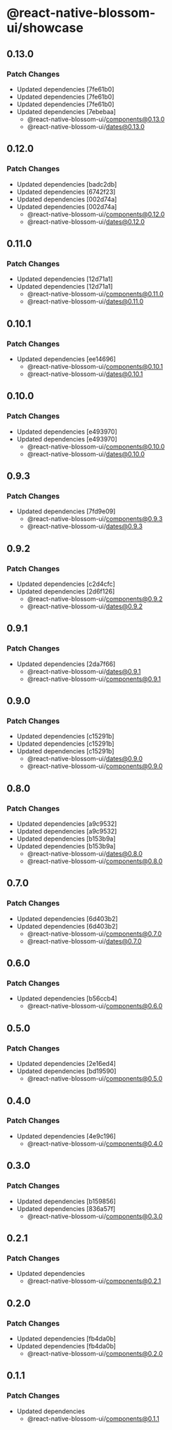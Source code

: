 # @react-native-blossom-ui/showcase

## 0.13.0

### Patch Changes

- Updated dependencies [7fe61b0]
- Updated dependencies [7fe61b0]
- Updated dependencies [7fe61b0]
- Updated dependencies [7ebebaa]
  - @react-native-blossom-ui/components@0.13.0
  - @react-native-blossom-ui/dates@0.13.0

## 0.12.0

### Patch Changes

- Updated dependencies [badc2db]
- Updated dependencies [6742f23]
- Updated dependencies [002d74a]
- Updated dependencies [002d74a]
  - @react-native-blossom-ui/components@0.12.0
  - @react-native-blossom-ui/dates@0.12.0

## 0.11.0

### Patch Changes

- Updated dependencies [12d71a1]
- Updated dependencies [12d71a1]
  - @react-native-blossom-ui/components@0.11.0
  - @react-native-blossom-ui/dates@0.11.0

## 0.10.1

### Patch Changes

- Updated dependencies [ee14696]
  - @react-native-blossom-ui/components@0.10.1
  - @react-native-blossom-ui/dates@0.10.1

## 0.10.0

### Patch Changes

- Updated dependencies [e493970]
- Updated dependencies [e493970]
  - @react-native-blossom-ui/components@0.10.0
  - @react-native-blossom-ui/dates@0.10.0

## 0.9.3

### Patch Changes

- Updated dependencies [7fd9e09]
  - @react-native-blossom-ui/components@0.9.3
  - @react-native-blossom-ui/dates@0.9.3

## 0.9.2

### Patch Changes

- Updated dependencies [c2d4cfc]
- Updated dependencies [2d6f126]
  - @react-native-blossom-ui/components@0.9.2
  - @react-native-blossom-ui/dates@0.9.2

## 0.9.1

### Patch Changes

- Updated dependencies [2da7f66]
  - @react-native-blossom-ui/dates@0.9.1
  - @react-native-blossom-ui/components@0.9.1

## 0.9.0

### Patch Changes

- Updated dependencies [c15291b]
- Updated dependencies [c15291b]
- Updated dependencies [c15291b]
  - @react-native-blossom-ui/dates@0.9.0
  - @react-native-blossom-ui/components@0.9.0

## 0.8.0

### Patch Changes

- Updated dependencies [a9c9532]
- Updated dependencies [a9c9532]
- Updated dependencies [b153b9a]
- Updated dependencies [b153b9a]
  - @react-native-blossom-ui/dates@0.8.0
  - @react-native-blossom-ui/components@0.8.0

## 0.7.0

### Patch Changes

- Updated dependencies [6d403b2]
- Updated dependencies [6d403b2]
  - @react-native-blossom-ui/components@0.7.0
  - @react-native-blossom-ui/dates@0.7.0

## 0.6.0

### Patch Changes

- Updated dependencies [b56ccb4]
  - @react-native-blossom-ui/components@0.6.0

## 0.5.0

### Patch Changes

- Updated dependencies [2e16ed4]
- Updated dependencies [bd19590]
  - @react-native-blossom-ui/components@0.5.0

## 0.4.0

### Patch Changes

- Updated dependencies [4e9c196]
  - @react-native-blossom-ui/components@0.4.0

## 0.3.0

### Patch Changes

- Updated dependencies [b159856]
- Updated dependencies [836a57f]
  - @react-native-blossom-ui/components@0.3.0

## 0.2.1

### Patch Changes

- Updated dependencies
  - @react-native-blossom-ui/components@0.2.1

## 0.2.0

### Patch Changes

- Updated dependencies [fb4da0b]
- Updated dependencies [fb4da0b]
  - @react-native-blossom-ui/components@0.2.0

## 0.1.1

### Patch Changes

- Updated dependencies
  - @react-native-blossom-ui/components@0.1.1
